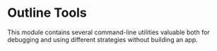 # Outline Tools

This module contains several command-line utilities valuable both for debugging and using different strategies without building an app.
